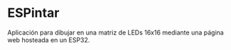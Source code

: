 # ESPintar

Aplicación para dibujar en una matriz de LEDs 16x16 mediante una página web hosteada en un ESP32.
